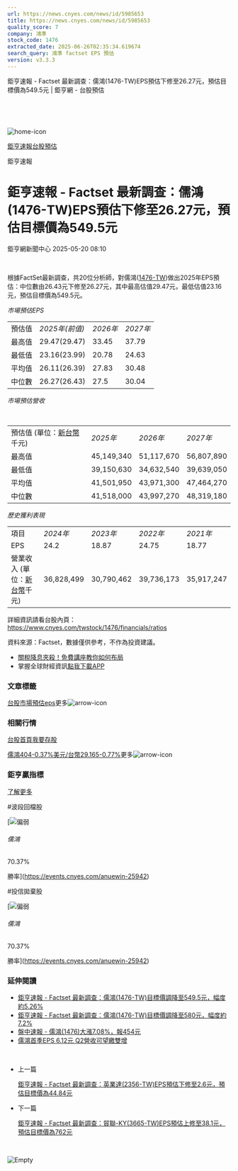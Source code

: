 ```yaml
---
url: https://news.cnyes.com/news/id/5985653
title: https://news.cnyes.com/news/id/5985653
quality_score: 7
company: 鴻準
stock_code: 1476
extracted_date: 2025-06-26T02:35:34.619674
search_query: 鴻準 factset EPS 預估
version: v3.3.3
---
```


鉅亨速報 - Factset 最新調查：儒鴻(1476-TW)EPS預估下修至26.27元，預估目標價為549.5元 | 鉅亨網 - 台股預估

‌

‌

![home-icon](/assets/icons/breadCrumb/symbol-icon-home.svg)

[鉅亨速報](/news/cat/anue_live)[台股預估](/news/cat/tw_forecast)

鉅亨速報

# 鉅亨速報 - Factset 最新調查：儒鴻(1476-TW)EPS預估下修至26.27元，預估目標價為549.5元

鉅亨網新聞中心 2025-05-20 08:10

‌

根據FactSet最新調查，共20位分析師，對儒鴻([1476-TW](https://www.cnyes.com/twstock/1476))做出2025年EPS預估：中位數由26.43元下修至26.27元，其中最高估值29.47元，最低估值23.16元，預估目標價為549.5元。

*市場預估EPS*

|  |  |  |  |
| --- | --- | --- | --- |
| 預估值 | *2025年(前值)* | *2026年* | *2027年* |
| 最高值 | 29.47(29.47) | 33.45 | 37.79 |
| 最低值 | 23.16(23.99) | 20.78 | 24.63 |
| 平均值 | 26.11(26.39) | 27.83 | 30.48 |
| 中位數 | 26.27(26.43) | 27.5 | 30.04 |

*市場預估營收*

‌

|  |  |  |  |
| --- | --- | --- | --- |
| 預估值 (單位：[新台幣](https://invest.cnyes.com/forex/detail/usdtwd)千元) | *2025年* | *2026年* | *2027年* |
| 最高值 | 45,149,340 | 51,117,670 | 56,807,890 |
| 最低值 | 39,150,630 | 34,632,540 | 39,639,050 |
| 平均值 | 41,501,950 | 43,971,300 | 47,464,270 |
| 中位數 | 41,518,000 | 43,997,270 | 48,319,180 |

*歷史獲利表現*

|  |  |  |  |  |
| --- | --- | --- | --- | --- |
| 項目 | *2024年* | *2023年* | *2022年* | *2021年* |
| EPS | 24.2 | 18.87 | 24.75 | 18.77 |
| 營業收入 (單位：[新台幣](https://invest.cnyes.com/forex/detail/usdtwd)千元) | 36,828,499 | 30,790,462 | 39,736,173 | 35,917,247 |

詳細資訊請看台股內頁：  
<https://www.cnyes.com/twstock/1476/financials/ratios>

資料來源：Factset，數據僅供參考，不作為投資建議。

* [關稅降息夾殺！免費講座教你如何布局](https://www.rsc.com.tw/Cnyes_RSC/SeminarBooking2025InvestmentOutlook.aspx?utm_source=anue&utm_medium=usstocks_end)
* 掌握全球財經資訊[點我下載APP](http://www.cnyes.com/app/?utm_source=mweb&utm_medium=HamMenuBanner&utm_campaign=fixed&utm_content=entr)

### 文章標籤

[台股](https://news.cnyes.com/tag/台股 "台股")[市場預估](https://news.cnyes.com/tag/市場預估 "市場預估")[eps](https://news.cnyes.com/tag/eps "eps")更多![arrow-icon](/assets/icons/arrows/arrow-down.svg)

### 相關行情

[台股首頁](https://www.cnyes.com/twstock)[我要存股](https://supr.link/8OHaU)

[儒鴻404-0.37%](https://www.cnyes.com/twstock/1476)[美元/台幣29.165-0.77%](https://invest.cnyes.com/forex/detail/USDTWD)更多![arrow-icon](/assets/icons/arrows/arrow-down.svg)

### 鉅亨贏指標

[了解更多](https://events.cnyes.com/anuewin-25942)

#波段回檔股

[![偏弱](/assets/icons/win-indicator/short.svg)

###### 儒鴻

70.37%

勝率](https://events.cnyes.com/anuewin-25942)

#投信拋棄股

[![偏弱](/assets/icons/win-indicator/short.svg)

###### 儒鴻

70.37%

勝率](https://events.cnyes.com/anuewin-25942)

### 延伸閱讀

* [鉅亨速報 - Factset 最新調查：儒鴻(1476-TW)目標價調降至549.5元，幅度約5.26%](/news/id/5985650)
* [鉅亨速報 - Factset 最新調查：儒鴻(1476-TW)目標價調降至580元，幅度約7.2%](/news/id/5975914)
* [盤中速報 - 儒鴻(1476)大漲7.08%，報454元](/news/id/5974163)
* [儒鴻首季EPS 6.12元 Q2營收可望繳雙增](/news/id/5969934)

‌

* 上一篇

  [鉅亨速報 - Factset 最新調查：英業達(2356-TW)EPS預估下修至2.6元，預估目標價為44.84元](/news/id/5986145)
* 下一篇

  [鉅亨速報 - Factset 最新調查：貿聯-KY(3665-TW)EPS預估上修至38.1元，預估目標價為762元](/news/id/5985436)

‌

![Empty](/assets/icons/skeleton/empty-image.svg)

‌